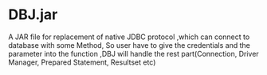 # DBJ.jar
A JAR file for replacement of native JDBC protocol ,which can connect to database with some Method, So user have to give the credentials and the parameter into the function ,DBJ will handle the rest part(Connection, Driver Manager, Prepared Statement, Resultset etc)

